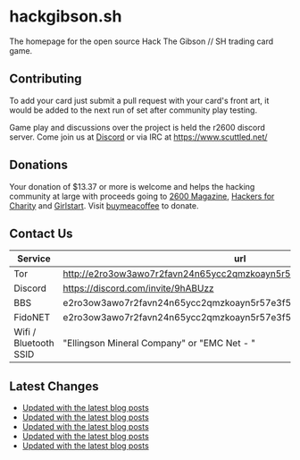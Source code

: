 # hackgibson.sh
The homepage for the open source Hack The Gibson // SH trading card game.


## Contributing

To add your card just submit a pull request with your card's front art, it would be added to the next run of set after community play testing.

Game play and discussions over the project is held the r2600 discord server. Come join us at [Discord](https://discord.com/invite/9hABUzz) or via IRC at https://www.scuttled.net/


## Donations

Your donation of $13.37 or more is welcome and helps the hacking community at large with proceeds going to [2600 Magazine](https://2600.com/), [Hackers for Charity](https://hackersforcharity.org) and [Girlstart](https://girlstart.org).  Visit [buymeacoffee](https://www.buymeacoffee.com/hackgibson.sh) to donate.


## Contact Us

Service | url
-|-
Tor | http://e2ro3ow3awo7r2favn24n65ycc2qmzkoayn5r57e3f56nvjwdcgg32ad.onion
Discord | https://discord.com/invite/9hABUzz
BBS | e2ro3ow3awo7r2favn24n65ycc2qmzkoayn5r57e3f56nvjwdcgg32ad.onion:23
FidoNET | e2ro3ow3awo7r2favn24n65ycc2qmzkoayn5r57e3f56nvjwdcgg32ad.onion:24554
Wifi / Bluetooth SSID | "Ellingson Mineral Company" or "EMC Net - <fidonet address>"

## Latest Changes
<!-- BLOG-POST-LIST:START -->
- [Updated with the latest blog posts](https://github.com/DFW2600/hackgibson.sh/commit/75250ddad2f1ab756c3b38ad3c6e50619803d5ed)
- [Updated with the latest blog posts](https://github.com/DFW2600/hackgibson.sh/commit/115bc73adb87b936fd698821e0ede3227eb78876)
- [Updated with the latest blog posts](https://github.com/DFW2600/hackgibson.sh/commit/1cb5b5d363b34c0144c02053a83c0a6765fda7d1)
- [Updated with the latest blog posts](https://github.com/DFW2600/hackgibson.sh/commit/ce51eec5b3fc404558ebaf5f0ccaa20e5d3a6d20)
- [Updated with the latest blog posts](https://github.com/DFW2600/hackgibson.sh/commit/0505d44416664ca2b32c28a93c380a748a9a0ef1)
<!-- BLOG-POST-LIST:END -->
